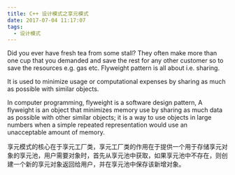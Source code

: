 ```yaml
---
title: C++ 设计模式之享元模式
date: 2017-07-04 11:17:07
tags:
  - 设计模式
---
```



Did you ever have fresh tea from some stall? They often make more than one cup that you demanded and save the rest for any other customer so to save the resources e.g. gas etc. Flyweight pattern is all about i.e. sharing.

It is used to minimize usage or computational expenses by sharing as much as possible with similar objects.


In computer programming, flyweight is a software design pattern, A flyweight is an object that minimizes memory use by sharing as much data as possible with other similar objects; it is a way to use objects in large numbers when a simple repeated representation would use an unacceptable amount of memory.



享元模式的核心在于享元工厂类，享元工厂类的作用在于提供一个用于存储享元对象的享元池，用户需要对象时，首先从享元池中获取，如果享元池中不存在，则创建一个新的享元对象返回给用户，并在享元池中保存该新增对象。
